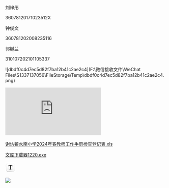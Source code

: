 刘梓彤

36078120171023512X

钟俊文

360781202008235116

郭樾兰

310107202101105337

![dbdf0c4d7ec5d82f7ba12b41c2ae2c4](F:\微信接收文件\WeChat Files\S1337137056\FileStorage\Temp\dbdf0c4d7ec5d82f7ba12b41c2ae2c4.png)

![1](https://raw.githubusercontent.com/chen360781/p1/main/202403261845706.pdf)





 [谢坊镇水南小学2024年春教师工作手册检查登记表.xls](谢坊镇水南小学2024年春教师工作手册检查登记表.xls) 

 [文库下载器1220.exe](文库下载器1220.exe) 

![](https://raw.githubusercontent.com/chen360781/p1/main/202403261855020.png)

![](https:/.githubusercontent.com/chen360781/p1/main/202403262124215.png)